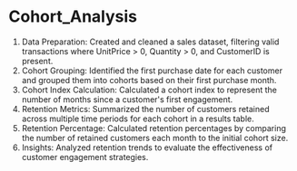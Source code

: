 # Cohort_Analysis

1. Data Preparation: Created and cleaned a sales dataset, filtering valid transactions where UnitPrice > 0, Quantity > 0, and CustomerID is present.
2. Cohort Grouping: Identified the first purchase date for each customer and grouped them into cohorts based on their first purchase month.
3. Cohort Index Calculation: Calculated a cohort index to represent the number of months since a customer's first engagement.
4. Retention Metrics: Summarized the number of customers retained across multiple time periods for each cohort in a results table.
5. Retention Percentage: Calculated retention percentages by comparing the number of retained customers each month to the initial cohort size.
6. Insights: Analyzed retention trends to evaluate the effectiveness of customer engagement strategies.
